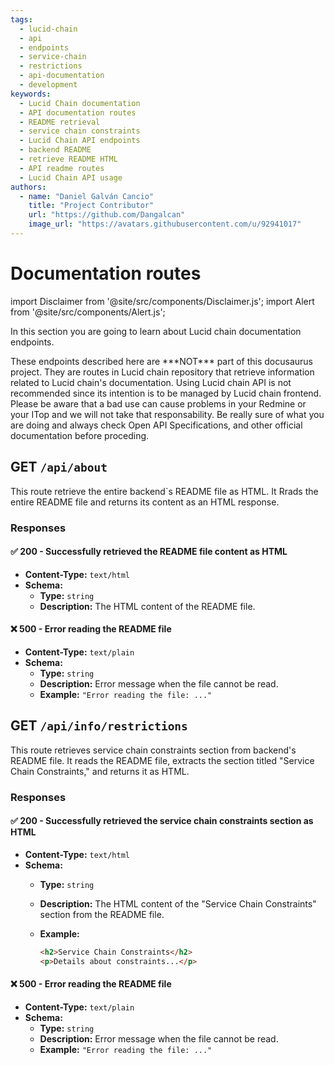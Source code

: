 ```yaml
---
tags:
  - lucid-chain
  - api
  - endpoints
  - service-chain
  - restrictions
  - api-documentation
  - development
keywords:
  - Lucid Chain documentation
  - API documentation routes
  - README retrieval
  - service chain constraints
  - Lucid Chain API endpoints
  - backend README
  - retrieve README HTML
  - API readme routes
  - Lucid Chain API usage
authors: 
  - name: "Daniel Galván Cancio"
    title: "Project Contributor"
    url: "https://github.com/Dangalcan"
    image_url: "https://avatars.githubusercontent.com/u/92941017"
---
```


# Documentation routes

import Disclaimer from '@site/src/components/Disclaimer.js';
import Alert from '@site/src/components/Alert.js';

In this section you are going to learn about Lucid chain documentation endpoints.

<Disclaimer>
These endpoints described here are ***NOT*** part of this docusaurus project. They are routes in Lucid chain repository that retrieve information related to Lucid chain's documentation.
</Disclaimer>

<Alert>
Using Lucid chain API is not recommended since its intention is to be managed by Lucid chain frontend. Please be aware that a bad use can cause problems in your Redmine or your ITop and we will not take that responsability. Be really sure of what you are doing and always check Open API Specifications, and other official documentation before proceding.  
</Alert>

## GET `/api/about`

This route retrieve the entire backend`s README file as HTML. It Rrads the entire README file and returns its content as an HTML response.

### Responses

#### ✅ 200 - Successfully retrieved the README file content as HTML

- **Content-Type:** `text/html`
- **Schema:**
  - **Type:** `string`
  - **Description:** The HTML content of the README file.

#### ❌ 500 - Error reading the README file

- **Content-Type:** `text/plain`
- **Schema:**
  - **Type:** `string`
  - **Description:** Error message when the file cannot be read.
  - **Example:** `"Error reading the file: ..."`

## GET `/api/info/restrictions`

This route retrieves service chain constraints section from backend's README file. It reads the README file, extracts the section titled "Service Chain Constraints," and returns it as HTML.

### Responses

#### ✅ 200 - Successfully retrieved the service chain constraints section as HTML

- **Content-Type:** `text/html`
- **Schema:**
  - **Type:** `string`
  - **Description:** The HTML content of the "Service Chain Constraints" section from the README file.
  - **Example:**

    ```html
    <h2>Service Chain Constraints</h2>
    <p>Details about constraints...</p>
    ```

#### ❌ 500 - Error reading the README file

- **Content-Type:** `text/plain`
- **Schema:**
  - **Type:** `string`
  - **Description:** Error message when the file cannot be read.
  - **Example:** `"Error reading the file: ..."`
